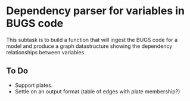 # Dependency parser for variables in BUGS code

This subtask is to build a function that will ingest the BUGS code for a model and produce a graph datastructure showing the dependency relationships between variables.

## To Do

* Support plates.
* Settle on an output format (table of edges with plate membership?)
